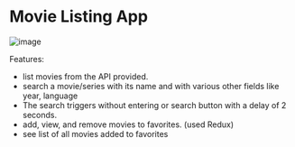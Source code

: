 # Movie Listing App

![image](https://user-images.githubusercontent.com/88201664/213223985-8ce1dae6-3f27-4b47-929e-621f674eb911.png)

Features: 
- list movies from the API provided.
- search a movie/series with its name and with various other fields like year, language
- The search triggers without entering or search button with a delay of 2 seconds.
- add, view, and remove movies to favorites. (used Redux)
- see list of all movies added to favorites

